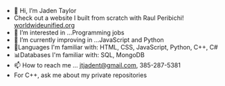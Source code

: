 - 👋 Hi, I’m Jaden Taylor
- Check out a website I built from scratch with Raul Peribichi! [worldwideunified.org](https://worldwideunified.org/)
- 👀 I’m interested in ...Programming jobs
- 🌱 I’m currently improving in ...JavaScript and Python
- 📖Languages I'm familiar with: HTML, CSS, JavaScript, Python, C++, C#
- 📊Databases I'm familiar with: SQL, MongoDB
- 📫 How to reach me ... jtjadent@gmail.com, 385-287-5381
- For C++, ask me about my private repositories

<!---
JadenTaylor7/JadenTaylor7 is a ✨ special ✨ repository because its `README.md` (this file) appears on your GitHub profile.
You can click the Preview link to take a look at your changes.
--->


